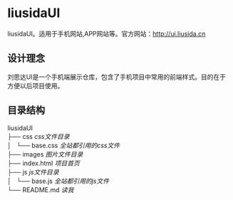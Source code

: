 liusidaUI
=============
liusidaUI。适用于手机网站,APP网站等。官方网站：<a href="http://ui.liusida.cn">http://ui.liusida.cn</a>

设计理念
------------------
刘思达UI是一个手机端展示仓库，包含了手机项目中常用的前端样式。目的在于方便以后项目使用。

目录结构
------------------
liusidaUI<br/>
├── css  *css文件目录*<br/>
│   └── base.css  *全站都引用的css文件*<br/>
├── images  *图片文件目录*<br/>
├── index.html  *项目首页*<br/>
├── js  *js文件目录*<br/>
│   └── base.js  *全站都引用的js文件*<br/>
└── README.md  *读我*<br/>


